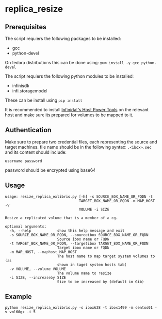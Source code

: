 # replica_resize 

## Prerequisites
The script requiers the following packages to be installed: 
* gcc
* python-devel

On fedora distributions this can be done using: `yum install -y gcc python-devel`

The script requiers the following python modules to be installed:
* infinisdk
* infi.storagemodel

These can be install using `pip install `

It is recommended to install [Infinidat's Host Power Tools](https://repo.infinidat.com/home/main-stable#host-power-tools) on the relevant host and make sure its prepared for volumes to be mapped to it.

## Authentication
Make sure to prepare two credential files, each representing the source and target machines.
file name should be in the following syntax:
`.<ibox>.sec`
and its content should include:

`username password`

password should be encrypted using base64

## Usage
```
usage: resize_replica_exlibris.py [-h] -s SOURCE_BOX_NAME_OR_FQDN -t
                                  TARGET_BOX_NAME_OR_FQDN -m MAP_HOST -v
                                  VOLUME -i SIZE

Resize a replicated volume that is a member of a cg.

optional arguments:
  -h, --help            show this help message and exit
  -s SOURCE_BOX_NAME_OR_FQDN, --sourceibox SOURCE_BOX_NAME_OR_FQDN
                        Source ibox name or FQDN
  -t TARGET_BOX_NAME_OR_FQDN, --targetibox TARGET_BOX_NAME_OR_FQDN
                        Target ibox name or FQDN
  -m MAP_HOST, --maphost MAP_HOST
                        The host name to map target system volumes to (as
                        shown in taget system hosts tab)
  -v VOLUME, --volume VOLUME
                        The volume name to resize
  -i SIZE, --increaseby SIZE
                        Size to be increased by (default in Gib)

```
## Example
`python resize_replica_exlibris.py -s ibox628 -t ibox1499 -m centos01 -v vol60gx -i 5`



